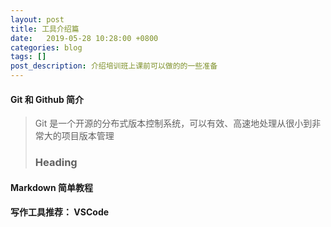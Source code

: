 ```yaml
---
layout: post
title: 工具介绍篇
date:   2019-05-28 10:28:00 +0800
categories: blog
tags: []
post_description: 介绍培训班上课前可以做的的一些准备
---
```



#### Git 和 Github 简介

> Git 是一个开源的分布式版本控制系统，可以有效、高速地处理从很小到非常大的项目版本管理
> ### Heading


#### Markdown 简单教程

#### 写作工具推荐： VSCode